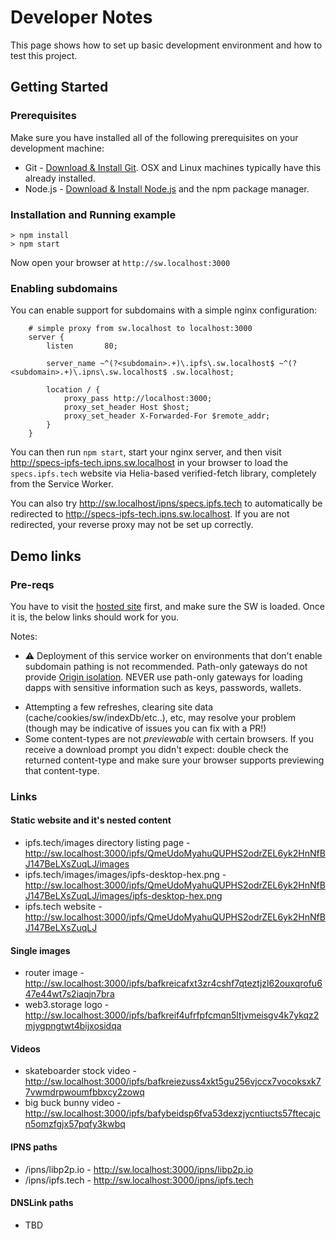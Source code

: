 # Developer Notes

This page shows how to set up basic development environment and how to test
this project.

## Getting Started

### Prerequisites

Make sure you have installed all of the following prerequisites on your development machine:

- Git - [Download & Install Git](https://git-scm.com/downloads). OSX and Linux machines typically have this already installed.
- Node.js - [Download & Install Node.js](https://nodejs.org/en/download/) and the npm package manager.

### Installation and Running example

```console
> npm install
> npm start
```

Now open your browser at `http://sw.localhost:3000`


### Enabling subdomains

You can enable support for subdomains with a simple nginx configuration:

```nginx
    # simple proxy from sw.localhost to localhost:3000
    server {
        listen       80;

        server_name ~^(?<subdomain>.+)\.ipfs\.sw.localhost$ ~^(?<subdomain>.+)\.ipns\.sw.localhost$ .sw.localhost;

        location / {
            proxy_pass http://localhost:3000;
            proxy_set_header Host $host;
            proxy_set_header X-Forwarded-For $remote_addr;
        }
    }
```

You can then run `npm start`, start your nginx server, and then visit <http://specs-ipfs-tech.ipns.sw.localhost> in your browser to load the `specs.ipfs.tech` website via Helia-based verified-fetch library, completely from the Service Worker.

You can also try <http://sw.localhost/ipns/specs.ipfs.tech> to automatically be redirected to <http://specs-ipfs-tech.ipns.sw.localhost>. If you are not redirected, your reverse proxy may not be set up correctly.

## Demo links

### Pre-reqs

You have to visit the [hosted site](https://helia-service-worker-gateway.on.fleek.co/) first, and make sure the SW is loaded. Once it is, the below links should work for you.

Notes:
- ⚠️ Deployment of this service worker on environments that don't enable subdomain pathing is not recommended. Path-only gateways do not provide [Origin isolation](https://docs.ipfs.tech/how-to/address-ipfs-on-web/#subdomain-gateway). NEVER use path-only gateways for loading dapps with sensitive information such as keys, passwords, wallets. 
* Attempting a few refreshes, clearing site data (cache/cookies/sw/indexDb/etc..), etc, may resolve your problem (though may be indicative of issues you can fix with a PR!)
* Some content-types are not *previewable* with certain browsers. If you receive a download prompt you didn't expect: double check the returned content-type and make sure your browser supports previewing that content-type.

### Links

#### Static website and it's nested content

* ipfs.tech/images directory listing page - http://sw.localhost:3000/ipfs/QmeUdoMyahuQUPHS2odrZEL6yk2HnNfBJ147BeLXsZuqLJ/images
* ipfs.tech/images/images/ipfs-desktop-hex.png - http://sw.localhost:3000/ipfs/QmeUdoMyahuQUPHS2odrZEL6yk2HnNfBJ147BeLXsZuqLJ/images/ipfs-desktop-hex.png
* ipfs.tech website - http://sw.localhost:3000/ipfs/QmeUdoMyahuQUPHS2odrZEL6yk2HnNfBJ147BeLXsZuqLJ

#### Single images

* router image - http://sw.localhost:3000/ipfs/bafkreicafxt3zr4cshf7qteztjzl62ouxqrofu647e44wt7s2iaqjn7bra
* web3.storage logo - http://sw.localhost:3000/ipfs/bafkreif4ufrfpfcmqn5ltjvmeisgv4k7ykqz2mjygpngtwt4bijxosidqa

#### Videos

* skateboarder stock video - http://sw.localhost:3000/ipfs/bafkreiezuss4xkt5gu256vjccx7vocoksxk77vwmdrpwoumfbbxcy2zowq
* big buck bunny video - http://sw.localhost:3000/ipfs/bafybeidsp6fva53dexzjycntiucts57ftecajcn5omzfgjx57pqfy3kwbq

#### IPNS paths

* /ipns/libp2p.io - http://sw.localhost:3000/ipns/libp2p.io
* /ipns/ipfs.tech - http://sw.localhost:3000/ipns/ipfs.tech

#### DNSLink paths

* TBD
